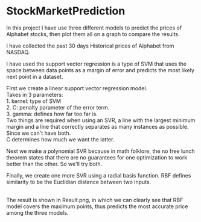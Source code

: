 # StockMarketPrediction
In this project I have use three different models to predict the prices of Alphabet stocks, then plot them all on a graph to compare the results.

I have collected the past 30 days Historical prices of Alphabet from NASDAQ.

I have used the support vector regression is a type of SVM that uses the space between data points as a margin of error and predicts the most likely next point in a dataset.

First we create a linear support vector regression model.<br> 
Takes in 3 parameters:<br> 
 	1. kernel: type of SVM<br> 
 	2. C: penalty parameter of the error term. <br> 
	3. gamma: defines how far too far is. <br> 
Two things are required when using an SVR, a line with the largest minimum margin and a line that correctly separates as many instances as possible. Since we can't have both. <br> 
C determines how much we want the latter.<br>

Next we make a polynomial SVR because in math folklore, the no free lunch theorem states that there are no guarantees for one optimization to work better than the other. So we'll try both.<br>

Finally, we create one more SVR using a radial basis function. RBF defines similarity to be the Euclidian distance between two inputs.<br><br>

The result is shown in Result.png, in which we can clearly see that RBF model covers the maximum points, thus predicts the most accurate price among the three models.
